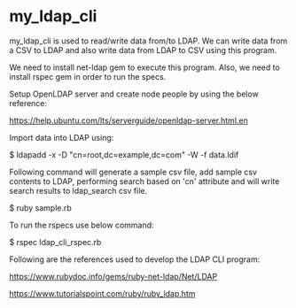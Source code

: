 # my_ldap_cli

my_ldap_cli is used to read/write data from/to LDAP. We can write data from a CSV to LDAP and also write data from LDAP to CSV using this program.

We need to install net-ldap gem to execute this program. Also, we need to install rspec gem in order to run the specs.

Setup OpenLDAP server and create node people by using the below reference:

https://help.ubuntu.com/lts/serverguide/openldap-server.html.en

Import data into LDAP using:

$ ldapadd -x -D "cn=root,dc=example,dc=com" -W -f data.ldif

Following command will generate a sample csv file, add sample csv contents to LDAP, performing search based on 'cn' attribute and will write search results to ldap_search csv file.

$ ruby sample.rb

To run the rspecs use below command:

$ rspec ldap_cli_rspec.rb

Following are the references used to develop the LDAP CLI program:

https://www.rubydoc.info/gems/ruby-net-ldap/Net/LDAP

https://www.tutorialspoint.com/ruby/ruby_ldap.htm
